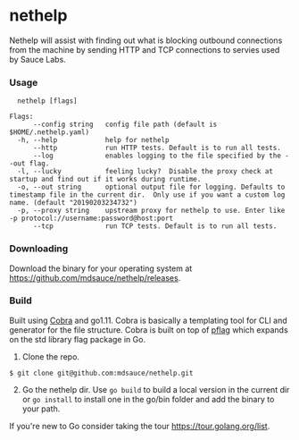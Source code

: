 # nethelp
Nethelp will assist with finding out what is blocking outbound connections from the machine by sending HTTP and TCP connections to servies used by Sauce Labs.

### Usage
```
  nethelp [flags]

Flags:
      --config string   config file path (default is $HOME/.nethelp.yaml)
  -h, --help            help for nethelp
      --http            run HTTP tests. Default is to run all tests.
      --log             enables logging to the file specified by the --out flag.
  -l, --lucky           feeling lucky?  Disable the proxy check at startup and find out if it works during runtime.
  -o, --out string      optional output file for logging. Defaults to timestamp file in the current dir.  Only use if you want a custom log name. (default "20190203234732")
  -p, --proxy string    upstream proxy for nethelp to use. Enter like -p protocol://username:password@host:port
      --tcp             run TCP tests. Default is to run all tests.
```

### Downloading
Download the binary for your operating system at https://github.com/mdsauce/nethelp/releases.

### Build
Built using [Cobra](https://github.com/spf13/cobra) and go1.11.  Cobra is basically a templating tool for CLI and generator for the file structure. Cobra is built  on top of [pflag](https://github.com/spf13/pflag) which expands on the std library flag package in Go.

1. Clone the repo.
```
$ git clone git@github.com:mdsauce/nethelp.git
```
2. Go the nethelp dir.  Use `go build` to build a local version in the current dir or `go install` to install one in the go/bin folder and add the binary to your path.

If you're new to Go consider taking the tour https://tour.golang.org/list. 
